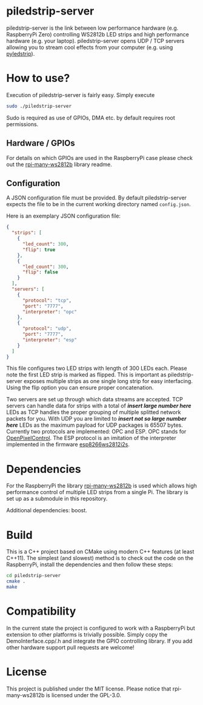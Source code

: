 # piledstrip-server
piledstrip-server is the link between low performance hardware (e.g. RaspberryPi Zero) controlling WS2812b LED strips and high performance hardware (e.g. your laptop).
piledstrip-server opens UDP / TCP servers allowing you to stream cool effects from your computer (e.g. using [pyledstrip](https://github.com/ledstrip/pyledstrip)).

# How to use?
Execution of piledstrip-server is fairly easy. Simply execute
```bash
sudo ./piledstrip-server
```

Sudo is required as use of GPIOs, DMA etc. by default requires root permissions.

## Hardware / GPIOs
For details on which GPIOs are used in the RaspberryPi case please check out the [rpi-many-ws2812b](https://github.com/lukaslihotzki/rpi-many-ws2812b) library readme.

## Configuration
A JSON configuration file must be provided. By default piledstrip-server expects the file to be in the current working directory named `config.json`.

Here is an exemplary JSON configuration file:
```json
{
  "strips": [
    {
      "led_count": 300,
      "flip": true
    },
    {
      "led_count": 300,
      "flip": false
    }
  ],
  "servers": [
    {
      "protocol": "tcp",
      "port": "7777",
      "interpreter": "opc"
    },
    {
      "protocol": "udp",
      "port": "7777",
      "interpreter": "esp"
    }
  ]
}
```

This file configures two LED strips with length of 300 LEDs each. Please note the first LED strip is marked as flipped. This is important as piledstrip-server exposes multiple strips as one single long strip for easy interfacing. Using the flip option you can ensure proper concatenation.

Two servers are set up through which data streams are accepted. TCP servers can handle data for strips with a total of ***insert large number here*** LEDs as TCP handles the proper grouping of multiple splitted network packets for you. With UDP you are limited to ***insert not so large number here*** LEDs as the maximum payload for UDP packages is 65507 bytes.
Currently two protocols are implemented: OPC and ESP. OPC stands for [OpenPixelControl](http://openpixelcontrol.org/). The ESP protocol is an imitation of the interpreter implemented in the firmware [esp8266ws2812i2s](https://github.com/cnlohr/esp8266ws2812i2s).

# Dependencies
For the RaspberryPi the library [rpi-many-ws2812b](https://github.com/lukaslihotzki/rpi-many-ws2812b) is used which allows high performance control of multiple LED strips from a single Pi. The library is set up as a submodule in this repository. 

Additional dependencies: boost.

# Build
This is a C++ project based on CMake using modern C++ features (at least C++11). The simplest (and slowest) method is to check out the code on the RaspberryPi, install the dependencies and then follow these steps:

```bash
cd piledstrip-server
cmake .
make
```

# Compatibility
In the current state the project is configured to work with a RaspberryPi but extension to other platforms is trivially possible. Simply copy the DemoInterface.cpp/.h and integrate the GPIO controlling library.
If you add other hardware support pull requests are welcome!

# License
This project is published under the MIT license. Please notice that rpi-many-ws2812b is licensed under the GPL-3.0.
